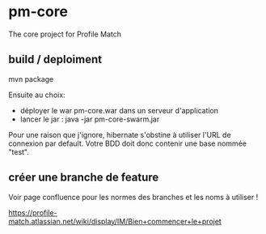 # pm-core
The core project for Profile Match

## build / deploiment

mvn package

Ensuite au choix:
* déployer le war pm-core.war dans un serveur d'application
* lancer le jar : java -jar pm-core-swarm.jar

Pour une raison que j'ignore, hibernate s'obstine à utiliser l'URL de connexion par default. Votre BDD doit donc contenir une base nommée "test".

## créer une branche de feature
Voir page confluence pour les normes des branches et les noms à utiliser !

https://profile-match.atlassian.net/wiki/display/IM/Bien+commencer+le+projet
